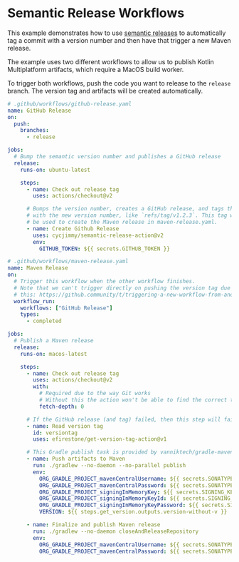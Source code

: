 # Semantic Release Workflows

This example demonstrates how to use [semantic releases](https://github.com/semantic-release/semantic-release) 
to automatically tag a commit with a version number and then have that trigger a new Maven release.

The example uses two different workflows to allow us to publish Kotlin Multiplatform artifacts,
which require a MacOS build worker.

To trigger both workflows, push the code you want to release to the `release` branch. The version 
tag and artifacts will be created automatically.

```yaml
# .github/workflows/github-release.yaml
name: GitHub Release
on:
  push:
    branches:
      - release

jobs:
  # Bump the semantic version number and publishes a GitHub release
  release:
    runs-on: ubuntu-latest

    steps:
      - name: Check out release tag
        uses: actions/checkout@v2

      # Bumps the version number, creates a GitHub release, and tags this commit
      # with the new version number, like `refs/tag/v1.2.3`. This tag will then
      # be used to create the Maven release in maven-release.yaml.
      - name: Create Github Release
        uses: cycjimmy/semantic-release-action@v2
        env:
          GITHUB_TOKEN: ${{ secrets.GITHUB_TOKEN }}
```

```yaml
# .github/workflows/maven-release.yaml
name: Maven Release
on:
  # Trigger this workflow when the other workflow finishes.
  # Note that we can't trigger directly on pushing the version tag due to
  # this: https://github.community/t/triggering-a-new-workflow-from-another-workflow/16250
  workflow_run:
    workflows: ["GitHub Release"]
    types:
      - completed

jobs:
  # Publish a Maven release
  release:
    runs-on: macos-latest

    steps:
      - name: Check out release tag
        uses: actions/checkout@v2
        with:
          # Required due to the way Git works
          # Without this the action won't be able to find the correct tags
          fetch-depth: 0

      # If the GitHub release (and tag) failed, then this step will fail.
      - name: Read version tag
        id: versiontag
        uses: efirestone/get-version-tag-action@v1

      # This Gradle publish task is provided by vanniktech/gradle-maven-publish-plugin
      - name: Push artifacts to Maven
        run: ./gradlew --no-daemon --no-parallel publish
        env:
          ORG_GRADLE_PROJECT_mavenCentralUsername: ${{ secrets.SONATYPE_USERNAME }}
          ORG_GRADLE_PROJECT_mavenCentralPassword: ${{ secrets.SONATYPE_PASSWORD }}
          ORG_GRADLE_PROJECT_signingInMemoryKey: ${{ secrets.SIGNING_KEY }}
          ORG_GRADLE_PROJECT_signingInMemoryKeyId: ${{ secrets.SIGNING_KEY_ID }}
          ORG_GRADLE_PROJECT_signingInMemoryKeyPassword: ${{ secrets.SIGNING_KEY_PASSWORD }}
          VERSION: ${{ steps.get_version.outputs.version-without-v }}

      - name: Finalize and publish Maven release
        run: ./gradlew --no-daemon closeAndReleaseRepository
        env:
          ORG_GRADLE_PROJECT_mavenCentralUsername: ${{ secrets.SONATYPE_USERNAME }}
          ORG_GRADLE_PROJECT_mavenCentralPassword: ${{ secrets.SONATYPE_PASSWORD }}
```
